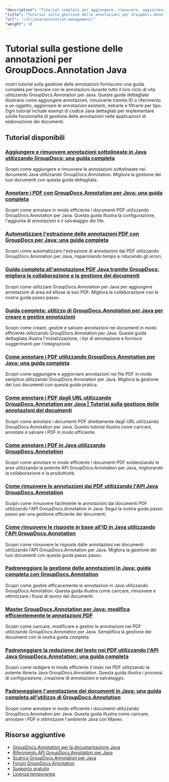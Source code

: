 ```yaml
---
"description": "Tutorial completi per aggiungere, rimuovere, aggiornare e gestire annotazioni nei documenti utilizzando GroupDocs.Annotation per Java."
"title": "Tutorial sulla gestione delle annotazioni per GroupDocs.Annotation Java"
"url": "/it/java/annotation-management/"
"weight": 10
---
```


# Tutorial sulla gestione delle annotazioni per GroupDocs.Annotation Java

nostri tutorial sulla gestione delle annotazioni forniscono una guida completa per lavorare con le annotazioni durante tutto il loro ciclo di vita utilizzando GroupDocs.Annotation per Java. Queste guide dettagliate illustrano come aggiungere annotazioni, rimuoverle tramite ID o riferimento a un oggetto, aggiornare le annotazioni esistenti, estrarle e filtrarle per tipo. Ogni tutorial include esempi di codice Java dettagliati per implementare solide funzionalità di gestione delle annotazioni nelle applicazioni di elaborazione dei documenti.

## Tutorial disponibili

### [Aggiungere e rimuovere annotazioni sottolineate in Java utilizzando GroupDocs: una guida completa](./java-groupdocs-annotate-add-remove-underline/)
Scopri come aggiungere e rimuovere le annotazioni sottolineate nei documenti Java utilizzando GroupDocs.Annotation. Migliora la gestione dei tuoi documenti con questa guida dettagliata.

### [Annotare i PDF con GroupDocs.Annotation per Java: una guida completa](./annotate-pdfs-groupdocs-annotation-java-guide/)
Scopri come annotare in modo efficiente i documenti PDF utilizzando GroupDocs.Annotation per Java. Questa guida illustra la configurazione, l'aggiunta di annotazioni e il salvataggio dei file.

### [Automatizzare l'estrazione delle annotazioni PDF con GroupDocs per Java: una guida completa](./automate-pdf-annotation-extraction-groupdocs-java/)
Scopri come automatizzare l'estrazione di annotazioni dai PDF utilizzando GroupDocs.Annotation per Java, risparmiando tempo e riducendo gli errori.

### [Guida completa all'annotazione PDF Java tramite GroupDocs: migliora la collaborazione e la gestione dei documenti](./java-pdf-annotation-groupdocs-guide/)
Scopri come utilizzare GroupDocs.Annotation per Java per aggiungere annotazioni di area ed ellisse ai tuoi PDF. Migliora la collaborazione con la nostra guida passo passo.

### [Guida completa: utilizzo di GroupDocs.Annotation per Java per creare e gestire annotazioni](./annotations-groupdocs-annotation-java-tutorial/)
Scopri come creare, gestire e salvare annotazioni nei documenti in modo efficiente utilizzando GroupDocs.Annotation per Java. Questa guida dettagliata illustra l'inizializzazione, i tipi di annotazione e fornisce suggerimenti per l'integrazione.

### [Come annotare i PDF utilizzando GroupDocs.Annotation per Java: una guida completa](./annotate-pdfs-groupdocs-annotation-java/)
Scopri come aggiungere e aggiornare annotazioni nei file PDF in modo semplice utilizzando GroupDocs.Annotation per Java. Migliora la gestione dei tuoi documenti con questa guida pratica.

### [Come annotare i PDF dagli URL utilizzando GroupDocs.Annotation per Java | Tutorial sulla gestione delle annotazioni dei documenti](./annotate-pdfs-from-urls-groupdocs-java/)
Scopri come annotare i documenti PDF direttamente dagli URL utilizzando GroupDocs.Annotation per Java. Questo tutorial illustra come caricare, annotare e salvare i PDF in modo efficiente.

### [Come annotare i PDF in Java utilizzando GroupDocs.Annotation](./java-pdf-annotation-groupdocs-java/)
Scopri come annotare in modo efficiente i documenti PDF evidenziando le aree utilizzando la potente API GroupDocs.Annotation per Java, migliorando la collaborazione e la produttività.

### [Come rimuovere le annotazioni dai PDF utilizzando l'API Java GroupDocs.Annotation](./groupdocs-annotation-java-remove-pdf-annotations/)
Scopri come rimuovere facilmente le annotazioni dai documenti PDF utilizzando l'API GroupDocs.Annotation in Java. Segui la nostra guida passo passo per una gestione efficiente dei documenti.

### [Come rimuovere le risposte in base all'ID in Java utilizzando l'API GroupDocs.Annotation](./java-groupdocs-annotation-remove-replies-by-id/)
Scopri come rimuovere le risposte dalle annotazioni nei documenti utilizzando l'API GroupDocs.Annotation per Java. Migliora la gestione dei tuoi documenti con questa guida passo passo.

### [Padroneggiare la gestione delle annotazioni in Java: guida completa con GroupDocs.Annotation](./groupdocs-annotation-java-manage-documents/)
Scopri come gestire efficacemente le annotazioni in Java utilizzando GroupDocs.Annotation. Questa guida illustra come caricare, rimuovere e ottimizzare i flussi di lavoro dei documenti.

### [Master GroupDocs.Annotation per Java: modifica efficientemente le annotazioni PDF](./groupdocs-annotation-java-modify-pdf-annotations/)
Scopri come caricare, modificare e gestire le annotazioni nei PDF utilizzando GroupDocs.Annotation per Java. Semplifica la gestione dei documenti con la nostra guida completa.

### [Padroneggiare la redazione del testo nei PDF utilizzando l'API Java GroupDocs.Annotation: una guida completa](./groupdocs-annotation-java-text-redaction-tutorial/)
Scopri come redigere in modo efficiente il testo nei PDF utilizzando la potente libreria Java GroupDocs.Annotation. Questa guida illustra i processi di configurazione, creazione di annotazioni e salvataggio.

### [Padroneggiare l'annotazione dei documenti in Java: una guida completa all'utilizzo di GroupDocs.Annotation](./mastering-document-annotation-groupdocs-java/)
Scopri come annotare in modo efficiente i documenti utilizzando GroupDocs.Annotation per Java. Questa guida illustra come caricare, annotare i PDF e ottimizzare l'ambiente Java con Maven.

## Risorse aggiuntive

- [GroupDocs.Annotation per la documentazione Java](https://docs.groupdocs.com/annotation/java/)
- [Riferimento API GroupDocs.Annotation per Java](https://reference.groupdocs.com/annotation/java/)
- [Scarica GroupDocs.Annotation per Java](https://releases.groupdocs.com/annotation/java/)
- [Forum GroupDocs.Annotation](https://forum.groupdocs.com/c/annotation)
- [Supporto gratuito](https://forum.groupdocs.com/)
- [Licenza temporanea](https://purchase.groupdocs.com/temporary-license/)